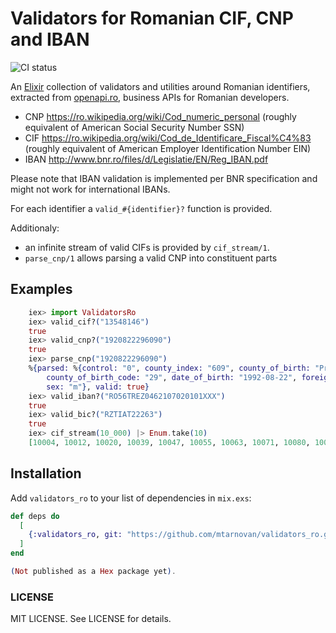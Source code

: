 # Validators for Romanian CIF, CNP and IBAN

![CI status](https://github.com/mtarnovan/validators_ro/actions/workflows/elixir.yml/badge.svg?branch=master)

<!-- MDOC !-->

An [Elixir](https://elixir-lang.org/) collection of validators and utilities
around Romanian identifiers, extracted from [openapi.ro](https://openapi.ro),
business APIs for Romanian developers.

* CNP https://ro.wikipedia.org/wiki/Cod_numeric_personal (roughly equivalent of
  American Social Security Number SSN)
* CIF https://ro.wikipedia.org/wiki/Cod_de_Identificare_Fiscal%C4%83 (roughly
  equivalent of American Employer Identification Number EIN)
* IBAN http://www.bnr.ro/files/d/Legislatie/EN/Reg_IBAN.pdf

Please note that IBAN validation is implemented per BNR specification and might
not work for international IBANs.

For each identifier a `valid_#{identifier}?` function is provided.

Additionaly:
  * an infinite stream of valid CIFs is provided by `cif_stream/1`.
  * `parse_cnp/1` allows parsing a valid CNP into constituent parts

## Examples
```elixir
    iex> import ValidatorsRo
    iex> valid_cif?("13548146")
    true
    iex> valid_cnp?("1920822296090")
    true
    iex> parse_cnp("1920822296090")
    %{parsed: %{control: "0", county_index: "609", county_of_birth: "Prahova",
        county_of_birth_code: "29", date_of_birth: "1992-08-22", foreign_resident: false,
        sex: "m"}, valid: true}
    iex> valid_iban?("RO56TREZ0462107020101XXX")
    true
    iex> valid_bic?("RZTIAT22263")
    true
    iex> cif_stream(10_000) |> Enum.take(10)
    [10004, 10012, 10020, 10039, 10047, 10055, 10063, 10071, 10080, 10098]
```
<!-- MDOC !-->

## Installation

Add `validators_ro` to your list of dependencies in `mix.exs`:

```elixir
def deps do
  [
    {:validators_ro, git: "https://github.com/mtarnovan/validators_ro.git"}
  ]
end

(Not published as a Hex package yet).
```

### LICENSE

MIT LICENSE. See LICENSE for details.

